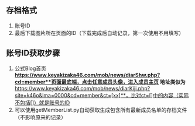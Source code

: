 ## 存档格式
1. 账号ID
2. 最后下载图片所在页面的ID（下载完成后自动记录，第一次使用不用填写）

## 账号ID获取步骤
1. 公式Blog首页**https://www.keyakizaka46.com/mob/news/diarShw.php?cd=member**页面最底端，点击任意成员头像，进入成员主页
地址类似为**https://www.keyakizaka46.com/mob/news/diarKiji.php?site=k46o&ima=0000&cd=member&ct=[xx]**，比对ct=[]中的内容（实际不包括[]）就是账号的ID
2. 可以使用getMemberList.py自动获取生成包含所有最新成员名单的存档文件（不影响原来的记录）
